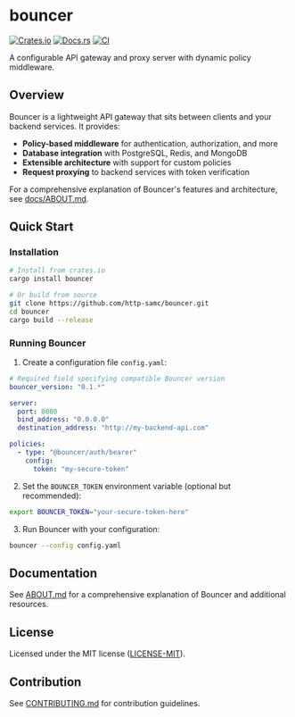 # bouncer

[![Crates.io](https://img.shields.io/crates/v/bouncer.svg)](https://crates.io/crates/bouncer)
[![Docs.rs](https://docs.rs/bouncer/badge.svg)](https://docs.rs/bouncer)
[![CI](https://github.com/http-samc/bouncer/workflows/CI/badge.svg)](https://github.com/http-samc/bouncer/actions)

A configurable API gateway and proxy server with dynamic policy middleware.

## Overview

Bouncer is a lightweight API gateway that sits between clients and your backend services. It provides:

- **Policy-based middleware** for authentication, authorization, and more
- **Database integration** with PostgreSQL, Redis, and MongoDB
- **Extensible architecture** with support for custom policies
- **Request proxying** to backend services with token verification

For a comprehensive explanation of Bouncer's features and architecture, see [docs/ABOUT.md](docs/ABOUT.md).

## Quick Start

### Installation

```bash
# Install from crates.io
cargo install bouncer

# Or build from source
git clone https://github.com/http-samc/bouncer.git
cd bouncer
cargo build --release
```

### Running Bouncer

1. Create a configuration file `config.yaml`:

```yaml
# Required field specifying compatible Bouncer version
bouncer_version: "0.1.*"

server:
  port: 8080
  bind_address: "0.0.0.0"
  destination_address: "http://my-backend-api.com"

policies:
  - type: "@bouncer/auth/bearer"
    config:
      token: "my-secure-token"
```

2. Set the `BOUNCER_TOKEN` environment variable (optional but recommended):

```bash
export BOUNCER_TOKEN="your-secure-token-here"
```

3. Run Bouncer with your configuration:

```bash
bouncer --config config.yaml
```

## Documentation

See [ABOUT.md](docs/ABOUT.md) for a comprehensive explanation of Bouncer and additional resources.

## License

Licensed under the MIT license ([LICENSE-MIT](LICENSE-MIT)).

## Contribution

See [CONTRIBUTING.md](CONTRIBUTING.md) for contribution guidelines.
